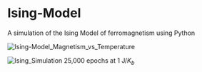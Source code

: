 # Ising-Model

A simulation of the Ising Model of ferromagnetism using Python

![Ising-Model_Magnetism_vs_Temperature](https://user-images.githubusercontent.com/20306067/184579222-d0391107-180a-4432-9ea6-3a20f7e5c70b.png)

![Ising_Simulation](https://user-images.githubusercontent.com/20306067/184581895-538f8615-de3d-47f0-89c7-5ae2a7907a5f.gif)
25,000 epochs at 1 J/$K_b$
